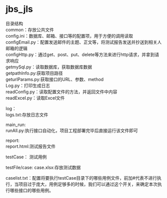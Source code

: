 # jbs_jls
目录结构   
common：存放公共文件   
   config.ini：数据库、邮箱、接口等的配置项，用于方便的调用读取   
  configEmail.py：配置发送邮件的主题、正文等，将测试报告发送并抄送到相关人邮箱的逻辑   
  configHttp.py：通过get、post、put、delete等方法来进行http请求，并拿到请求响应   
  getmySql.py：读取数据库，获取数据库数据   
  getpathInfo.py:获取项目路径   
  geturlParams.py:获取接口的URL、参数、method   
  Log.py：打印生成日志   
  readConfig.py：读取配置文件的方法，并返回文件中内容   
  readExcel.py：读取Excel文件   
  
  
log：   
  logs.txt:存放日志文件   
  
  
main_run:   
  runAll.py:执行接口自动化，项目工程部署完毕后直接运行该文件即可   
  
  
report:   
  report.html:测试报告文件   
  
  
testCase：
  测试用例
  
 
testFile/case:
  case.xlsx:存放测试数据
  
  
 caselist.txt：配置将要执行testCase目录下的哪些用例文件，前加#代表不进行执行，当项目过于庞大，用例足够多的时候，我们可以通过这个开关，来确定本次执行哪些接口的哪些用例。

  
  
